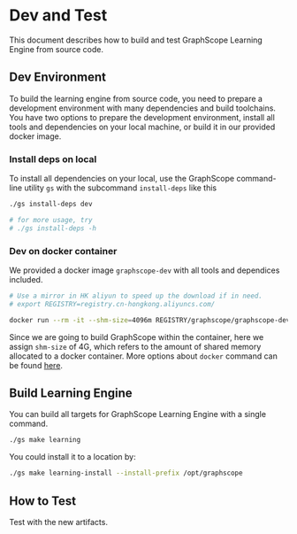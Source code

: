 # Dev and Test

This document describes how to build and test GraphScope Learning Engine from source code.

## Dev Environment

To build the learning engine from source code, you need to prepare a development environment with many dependencies and
build toolchains. You have two options to prepare the development environment, install all tools and dependencies
on your local machine, or build it in our provided docker image.

### Install deps on local

To install all dependencies on your local, use the GraphScope command-line utility `gs` with the subcommand
`install-deps` like this

```bash
./gs install-deps dev

# for more usage, try
# ./gs install-deps -h
```

### Dev on docker container

We provided a docker image `graphscope-dev` with all tools and dependices included.

```bash
# Use a mirror in HK aliyun to speed up the download if in need.
# export REGISTRY=registry.cn-hongkong.aliyuncs.com/

docker run --rm -it --shm-size=4096m REGISTRY/graphscope/graphscope-dev:latest
```

Since we are going to build GraphScope within the container, here we assign `shm-size` of 4G,
which refers to the amount of shared memory allocated to a docker container.
More options about `docker` command can be found [here](https://docs.docker.com/engine/reference/commandline/cli/).

## Build Learning Engine

You can build all targets for GraphScope Learning Engine with a single command.

```bash
./gs make learning
```

You could install it to a location by:

```bash
./gs make learning-install --install-prefix /opt/graphscope
```

## How to Test

Test with the new artifacts.
